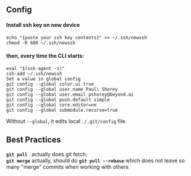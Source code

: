 ## Config  
#### Install ssh key on new device  
```  
echo "{paste your ssh key contents}" >> ~/.ssh/newssh  
chmod -R 600 ~/.ssh/newssh  
```  
  
#### then, every time the CLI starts:  
```  
eval "$(ssh-agent -s)"  
ssh-add ~/.ssh/newssh  
Set a value in global config  
git config --global color.ui true  
git config --global user.name Paul\ Shorey  
git config --global user.email pshorey@beyond.ai  
git config --global push.default simple  
git config --global core.editor=ne  
git config --global submodule.recurse=true  
```  
Without `--global`, it edits local `./.git/config` file.  
  
  
## Best Practices  
**`git pull `** actually does git fetch;  
**`git merge`** actually, should do **`git pull --rebase`** which does not leave so many "merge" commits when working with others  
  
​